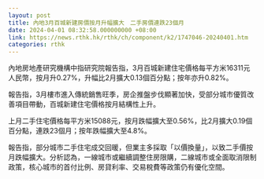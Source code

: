 ```yaml
---
layout: post
title: 內地3月百城新建房價按月升幅擴大　二手房價連跌23個月
date: 2024-04-01 08:32:58.000000000 +08:00
link: https://news.rthk.hk/rthk/ch/component/k2/1747046-20240401.htm
categories: rthk
---
```


內地房地產研究機構中指研究院報告指，3月百城新建住宅價格每平方米16311元人民幣，按月升0.27%，升幅比2月擴大0.13個百分點；按年亦升0.82%。

報告指，3月樓市進入傳統銷售旺季，房企推盤步伐顯著加快，受部分城市優質改善項目帶動，百城新建住宅價格按月結構性上升。

上月二手住宅價格每平方米15088元，按月跌幅擴大至0.56%，比2月擴大0.19個百分點，連跌23個月；按年跌幅擴大至4.8%。

報告指，部分城市二手住宅成交回暖，但業主多採取「以價換量」，以致二手價按月跌幅擴大。分析認為，一線城市或繼續調整住房限購，二線城市或全面取消限制政策，核心城市的首付比例、房貸利率、交易稅費等政策仍有優化空間。

